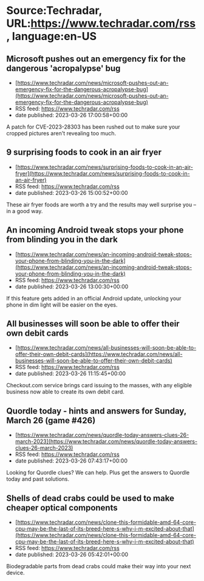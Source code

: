 # Source:Techradar, URL:https://www.techradar.com/rss, language:en-US

## Microsoft pushes out an emergency fix for the dangerous 'acropalypse' bug
 - [https://www.techradar.com/news/microsoft-pushes-out-an-emergency-fix-for-the-dangerous-acropalypse-bug](https://www.techradar.com/news/microsoft-pushes-out-an-emergency-fix-for-the-dangerous-acropalypse-bug)
 - RSS feed: https://www.techradar.com/rss
 - date published: 2023-03-26 17:00:58+00:00

A patch for CVE-2023-28303 has been rushed out to make sure your cropped pictures aren't revealing too much.

## 9 surprising foods to cook in an air fryer
 - [https://www.techradar.com/news/surprising-foods-to-cook-in-an-air-fryer](https://www.techradar.com/news/surprising-foods-to-cook-in-an-air-fryer)
 - RSS feed: https://www.techradar.com/rss
 - date published: 2023-03-26 15:00:52+00:00

These air fryer foods are worth a try and the results may well surprise you – in a good way.

## An incoming Android tweak stops your phone from blinding you in the dark
 - [https://www.techradar.com/news/an-incoming-android-tweak-stops-your-phone-from-blinding-you-in-the-dark](https://www.techradar.com/news/an-incoming-android-tweak-stops-your-phone-from-blinding-you-in-the-dark)
 - RSS feed: https://www.techradar.com/rss
 - date published: 2023-03-26 13:00:30+00:00

If this feature gets added in an official Android update, unlocking your phone in dim light will be easier on the eyes.

## All businesses will soon be able to offer their own debit cards
 - [https://www.techradar.com/news/all-businesses-will-soon-be-able-to-offer-their-own-debit-cards](https://www.techradar.com/news/all-businesses-will-soon-be-able-to-offer-their-own-debit-cards)
 - RSS feed: https://www.techradar.com/rss
 - date published: 2023-03-26 11:15:45+00:00

Checkout.com service brings card issuing to the masses, with any eligible business now able to create its own debit card.

## Quordle today - hints and answers for Sunday, March 26 (game #426)
 - [https://www.techradar.com/news/quordle-today-answers-clues-26-march-2023](https://www.techradar.com/news/quordle-today-answers-clues-26-march-2023)
 - RSS feed: https://www.techradar.com/rss
 - date published: 2023-03-26 07:43:17+00:00

Looking for Quordle clues? We can help. Plus get the answers to Quordle today and past solutions.

## Shells of dead crabs could be used to make cheaper optical components
 - [https://www.techradar.com/news/clone-this-formidable-amd-64-core-cpu-may-be-the-last-of-its-breed-here-s-why-i-m-excited-about-that](https://www.techradar.com/news/clone-this-formidable-amd-64-core-cpu-may-be-the-last-of-its-breed-here-s-why-i-m-excited-about-that)
 - RSS feed: https://www.techradar.com/rss
 - date published: 2023-03-26 05:42:01+00:00

Biodegradable parts from dead crabs could make their way into your next device.


